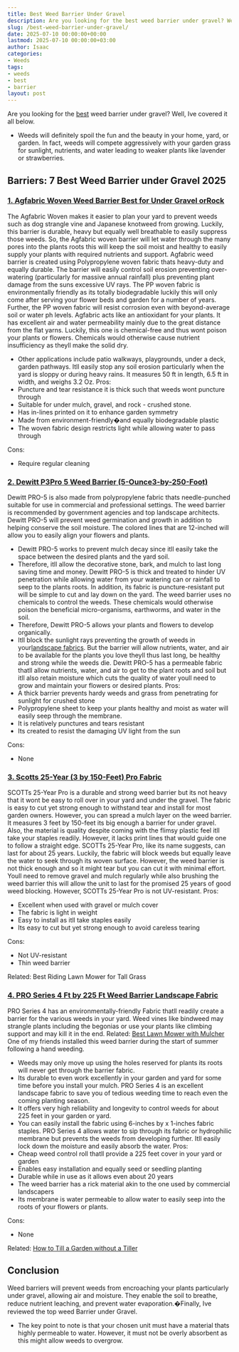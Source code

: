 ```yaml
---
title: Best Weed Barrier Under Gravel
description: Are you looking for the best weed barrier under gravel? Well, Ive covered it all below. - Weeds will definitely spoil the fun and the beauty in your home,...
slug: /best-weed-barrier-under-gravel/
date: 2025-07-10 00:00:00+00:00
lastmod: 2025-07-10 00:00:00+03:00
author: Isaac
categories:
- Weeds
tags:
- weeds
- best
- barrier
layout: post
---
```

Are you looking for the [best](https://pestpolicy.com/best-acoustic-guitar-for-small-hands/) weed barrier under gravel? Well, Ive covered it all below.
- Weeds will definitely spoil the fun and the beauty in your home, yard, or garden.
In fact, weeds will compete aggressively with your garden grass for sunlight, nutrients, and water  leading to weaker plants like lavender or strawberries.
## Barriers: 7 Best Weed Barrier under Gravel 2025
### [1. Agfabric Woven Weed Barrier  Best for Under Gravel orRock](https://www.amazon.com/dp/B00ZU1Z2W0/?tag=p-policy-20)
The Agfabric Woven makes it easier to plan your yard to prevent weeds such as dog strangle vine and Japanese knotweed from growing.
Luckily, this barrier is durable, heavy but equally well breathable to easily suppress those weeds.
So, the Agfabric woven barrier will let water through the many pores into the plants roots  this will keep the soil moist and healthy to easily supply your plants with required nutrients and support.
Agfabric weed barrier is created using Polypropylene woven fabric thats heavy-duty and equally durable.
The barrier will easily control soil erosion preventing over-watering (particularly for massive annual rainfall) plus preventing plant damage from the suns excessive UV rays.
The PP woven fabric is environmentally friendly as its totally biodegradable  luckily this will only come after serving your flower beds and garden for a number of years.
Further, the PP woven fabric will resist corrosion even with beyond-average soil or water ph levels.
Agfabric acts like an antioxidant for your plants. It has excellent air and water permeability mainly due to the great distance from the flat yarns.
Luckily, this one is chemical-free and thus wont poison your plants or flowers. Chemicals would otherwise cause nutrient insufficiency as theyll make the solid dry.
- Other applications include patio walkways, playgrounds, under a deck, garden pathways.
Itll easily stop any soil erosion particularly when the yard is sloppy or during heavy rains. It measures 50 ft in length, 6.5 ft in width, and weighs 3.2 Oz.
Pros:
- Puncture and tear resistance  it is thick such that weeds wont puncture through
- Suitable for under mulch, gravel, and rock - crushed stone.
- Has in-lines printed on it to enhance garden symmetry
- Made from environment-friendly�and equally biodegradable plastic
- The woven fabric design restricts light while allowing water to pass through

Cons:
- Require regular cleaning

### [2. Dewitt P3Pro 5 Weed Barrier (5-Ounce3-by-250-Foot)](https://www.amazon.com/dp/B000UJVC3U/?tag=p-policy-20)
Dewitt PRO-5 is also made from polypropylene fabric thats needle-punched suitable for use in commercial and professional settings.
The weed barrier is recommended by government agencies and top landscape architects.
Dewitt PRO-5 will prevent weed germination and growth in addition to helping conserve the soil moisture. The colored lines that are 12-inched will allow you to easily align your flowers and plants.
- Dewitt PRO-5 works to prevent mulch decay since itll easily take the space between the desired plants and the yard soil.
- Therefore, itll allow the decorative stone, bark, and mulch to last long  saving time and money.
Dewitt PRO-5 is thick and treated to hinder UV penetration while allowing water from your watering can or rainfall to seep to the plants roots.
In addition, its fabric is puncture-resistant put will be simple to cut and lay down on the yard.
The weed barrier uses no chemicals to control the weeds. These chemicals would otherwise poison the beneficial micro-organisms, earthworms, and water in the soil.
- Therefore, Dewitt PRO-5 allows your plants and flowers to develop organically.
- Itll block the sunlight rays preventing the growth of weeds in your[landscape fabrics](https://extension.psu.edu/putting-an-end-to-my-landscape-fabric-nightmare).
But the barrier will allow nutrients, water, and air to be available for the plants you love  theyll thus last long, be healthy and strong while the weeds die.
Dewitt PRO-5 has a permeable fabric thatll allow nutrients, water, and air to get to the plant roots and soil  but itll also retain moisture which cuts the quality of water youll need to grow and maintain your flowers or desired plants.
Pros:
- A thick barrier prevents hardy weeds and grass from penetrating for sunlight for crushed stone
- Polypropylene sheet to keep your plants healthy and moist as water will easily seep through the membrane.
- It is relatively punctures and tears resistant
- Its created to resist the damaging UV light from the sun

Cons:
- None

### [3. Scotts 25-Year (3 by 150-Feet) Pro Fabric](https://www.amazon.com/dp/B00LK2MJ9M/?tag=p-policy-20)
SCOTTs 25-Year Pro is a durable and strong weed barrier but its not heavy that it wont be easy to roll over in your yard and under the gravel.
The fabric is easy to cut yet strong enough to withstand tear and install for most garden owners. However, you can spread a mulch layer on the weed barrier.
It measures 3 feet by 150-feet  its big enough a barrier for under gravel.
Also, the material is quality despite coming with the flimsy plastic feel  itll take your staples readily. However, it lacks print lines that would guide one to follow a straight edge.
SCOTTs 25-Year Pro, like its name suggests, can last for about 25 years. Luckily, the fabric will block weeds but equally leave the water to seek through its woven surface.
However, the weed barrier is not thick enough and so it might tear  but you can cut it with minimal effort.
Youll need to remove gravel and mulch regularly while also brushing the weed barrier  this will allow the unit to last for the promised 25 years of good weed blocking. However, SCOTTs 25-Year Pro is not UV-resistant.
Pros:
- Excellent when used with gravel or mulch cover
- The fabric is light in weight
- Easy to install as itll take staples easily
- Its easy to cut but yet strong enough to avoid careless tearing

Cons:
- Not UV-resistant
- Thin weed barrier

Related:
Best Riding Lawn Mower for Tall Grass
### [4. PRO Series 4 Ft by 225 Ft Weed Barrier Landscape Fabric](https://www.amazon.com/dp/B00RGNW8PO/?tag=p-policy-20)
PRO Series 4 has an environmentally-friendly Fabric thatll readily create a barrier for the various weeds in your yard.
Weed vines like bindweed may strangle plants including the begonias or use your plants like climbing support  and may kill it in the end.
Related:
[Best Lawn Mower with Mulcher](https://pestpolicy.com/best-lawn-mower-with-mulcher/)
One of my friends installed this weed barrier during the start of summer following a hand weeding.
- Weeds may only move up using the holes reserved for plants  its roots will never get through the barrier fabric.
- Its durable to even work excellently in your garden and yard for some time before you install your mulch.
PRO Series 4 is an excellent landscape fabric to save you of tedious weeding time to reach even the coming planting season.
- It offers very high reliability and longevity to control weeds for about 225 feet in your garden or yard.
- You can easily install the fabric using 6-inches by x 1-inches fabric staples.
PRO Series 4 allows water to sip through its fabric or hydrophilic membrane but prevents the weeds from developing further. Itll easily lock down the moisture and easily absorb the water.
Pros:
- Cheap weed control roll thatll provide a 225 feet cover in your yard or garden
- Enables easy installation and equally seed or seedling planting
- Durable while in use as it allows even about 20 years
- The weed barrier has a rick material akin to the one used by commercial landscapers
- Its membrane is water permeable to allow water to easily seep into the roots of your flowers or plants.

Cons:
- None

Related:
[How to Till a Garden without a Tiller](https://pestpolicy.com/how-to-till-a-garden-without-a-tiller/)
## Conclusion
Weed barriers will prevent weeds from encroaching your plants  particularly under gravel, allowing air and moisture.
They enable the soil to breathe, reduce nutrient leaching, and prevent water evaporation.�Finally, Ive reviewed the top weed Barrier under Gravel.
- The key point to note is that your chosen unit must have a material thats highly permeable to water.
However, it must not be overly absorbent as this might allow weeds to overgrow.